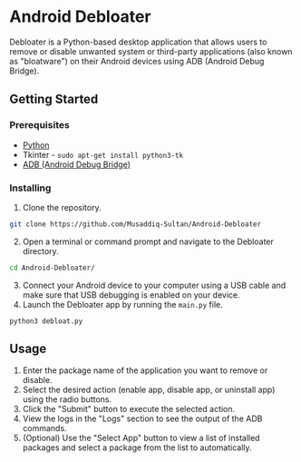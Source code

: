 # Android Debloater

Debloater is a Python-based desktop application that allows users to remove or disable unwanted system or third-party applications (also known as "bloatware") on their Android devices using ADB (Android Debug Bridge).

## Getting Started

### Prerequisites

- <a href="https://www.python.org/downloads/">Python</a>
- Tkinter - ```sudo apt-get install python3-tk```
- <a href="https://developer.android.com/tools/releases/platform-tools">ADB (Android Debug Bridge)</a>

### Installing

1. Clone the repository.
```bash
git clone https://github.com/Musaddiq-Sultan/Android-Debloater
```

2. Open a terminal or command prompt and navigate to the Debloater directory.
```bash
cd Android-Debloater/
```

3. Connect your Android device to your computer using a USB cable and make sure that USB debugging is enabled on your device.
4. Launch the Debloater app by running the `main.py` file.
```
python3 debloat.py
```

## Usage

1. Enter the package name of the application you want to remove or disable.
2. Select the desired action (enable app, disable app, or uninstall app) using the radio buttons.
3. Click the "Submit" button to execute the selected action.
4. View the logs in the "Logs" section to see the output of the ADB commands.
5. (Optional) Use the "Select App" button to view a list of installed packages and select a package from the list to automatically.

